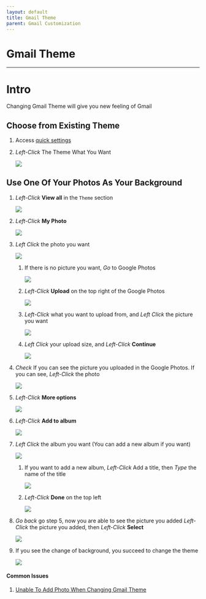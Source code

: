 ```yaml
---
layout: default
title: Gmail Theme
parent: Gmail Customization
---
```


# Gmail Theme

---

# Intro

Changing Gmail Theme will give you new feeling of Gmail

## Choose from Existing Theme

1. Access [quick settings](https://joonior-programmer.github.io/Gmail_Docs/docs/basics)

2. *Left-Click* The Theme What You Want

    <img src = "https://github.com/Joonior-Programmer/Gmail_Docs/blob/master/assets/images/Gmail-theme/Choose_Theme.png?raw=true">

## Use One Of Your Photos As Your Background

1. *Left-Click* **View all** in the ```Theme``` section

    <img src = "https://github.com/Joonior-Programmer/Gmail_Docs/blob/master/assets/images/Gmail-theme/View_all_theme.png?raw=true">

2. *Left-Click* **My Photo**

    <img src = "https://github.com/Joonior-Programmer/Gmail_Docs/blob/master/assets/images/Gmail-theme/My_photos.png?raw=true">

3. *Left Click* the photo you want

    <img src = "https://github.com/Joonior-Programmer/Gmail_Docs/blob/master/assets/images/Gmail-theme/Choose_my_photos.png?raw=true">

    1. If there is no picture you want, *Go* to Google Photos

        <img src = "https://github.com/Joonior-Programmer/Gmail_Docs/blob/master/assets/images/Gmail-theme/Google_photos.png?raw=true">

    2. *Left-Click* **Upload** on the top right of the Google Photos

        <img src = "https://github.com/Joonior-Programmer/Gmail_Docs/blob/master/assets/images/Gmail-theme/Upload.png?raw=true">

    3. *Left-Click* what you want to upload from, and *Left Click* the picture you want

        <img src = "https://github.com/Joonior-Programmer/Gmail_Docs/blob/master/assets/images/Gmail-theme/Upload_from.png?raw=true">

    4. *Left Click* your upload size, and *Left-Click* **Continue**

        <img src = "https://github.com/Joonior-Programmer/Gmail_Docs/blob/master/assets/images/Gmail-theme/Choose_upload_size.png?raw=true">

4. *Check* If you can see the picture you uploaded in the Google Photos. If you can see, *Left-Click* the photo

    <img src = "https://github.com/Joonior-Programmer/Gmail_Docs/blob/master/assets/images/Gmail-theme/Uploaded_picture.png?raw=true">

5. *Left-Click* **More options**

    <img src = "https://github.com/Joonior-Programmer/Gmail_Docs/blob/master/assets/images/Gmail-theme/More_option.png?raw=true">

6. *Left-Click* **Add to album**

    <img src = "https://github.com/Joonior-Programmer/Gmail_Docs/blob/master/assets/images/Gmail-theme/Add_to_album.png?raw=true">

7. *Left Click* the album you want (You can add a new album if you want)

    <img src = "https://github.com/Joonior-Programmer/Gmail_Docs/blob/master/assets/images/Gmail-theme/Choose_album.png?raw=true">

    1. If you want to add a new album, *Left-Click* Add a title, then *Type* the name of the title

        <img src = "https://github.com/Joonior-Programmer/Gmail_Docs/blob/master/assets/images/Gmail-theme/Add_a_title.png?raw=true">

    2. *Left-Click* **Done** on the top left

        <img src = "https://github.com/Joonior-Programmer/Gmail_Docs/blob/master/assets/images/Gmail-theme/Add_album_done.png?raw=true">

8. *Go back* go step 5, now you are able to see the picture you added *Left-Click* the picture you added, then *Left-Click* **Select**

    <img src = "https://github.com/Joonior-Programmer/Gmail_Docs/blob/master/assets/images/Gmail-theme/Select_added_photo.png?raw=true">

9. If you see the change of background, you succeed to change the theme

    <img src = "https://github.com/Joonior-Programmer/Gmail_Docs/blob/master/assets/images/Gmail-theme/Result_Theme.png?raw=true">


#### Common Issues

1. <a href="https://joonior-programmer.github.io/Gmail_Docs/docs/troubleshooting/#unable-to-add-photo-when-changing-gmail-theme" target="_blank">Unable To Add Photo When Changing Gmail Theme</a>
